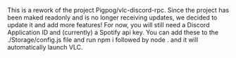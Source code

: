 This is a rework of the project Pigpog/vlc-discord-rpc. Since the project has been maked readonly and is no longer receiving updates, we decided to update it and add more features! For now, you will still need a Discord Application ID and (currently) a Spotify api key. You can add these to the ./Storage/config.js file and run npm i followed by node . and it will automatically launch VLC.
